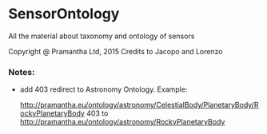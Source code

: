 # SensorOntology
All the material about taxonomy and ontology of sensors

Copyright @ Pramantha Ltd, 2015
Credits to Jacopo and Lorenzo

### Notes:

* add 403 redirect to Astronomy Ontology. Example:

     http://pramantha.eu/ontology/astronomy/CelestialBody/PlanetaryBody/RockyPlanetaryBody
     403 to
     http://pramantha.eu/ontology/astronomy/RockyPlanetaryBody